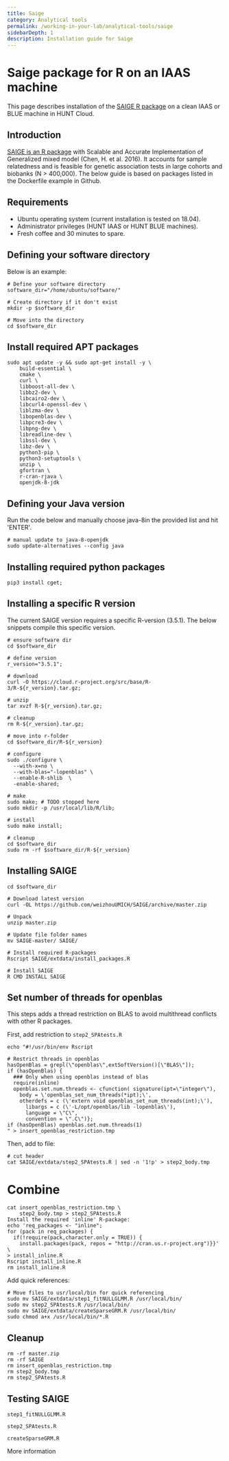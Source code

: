 ```yaml
---
title: Saige
category: Analytical tools
permalink: /working-in-your-lab/analytical-tools/saige
sidebarDepth: 1
description: Installation guide for Saige
---
```


# Saige package for R on an IAAS machine

This page describes installation of the [SAIGE R package](https://github.com/weizhouUMICH/SAIGE)
on a clean IAAS or BLUE machine in HUNT Cloud.

## Introduction

[SAIGE is an R package](https://github.com/weizhouUMICH/SAIGE) with Scalable and
Accurate Implementation of Generalized mixed model (Chen, H. et al. 2016).
It accounts for sample relatedness and is feasible for genetic association tests
in large cohorts and biobanks (N > 400,000).
The below guide is based on packages listed in the Dockerfile example in Github.

## Requirements

- Ubuntu operating system (current installation is tested on 18.04).
- Administrator privileges (HUNT IAAS or HUNT BLUE machines).
- Fresh coffee and 30 minutes to spare.

## Defining your software directory

Below is an example:

```
# Define your software directory
software_dir="/home/ubuntu/software/"

# Create directory if it don't exist
mkdir -p $software_dir

# Move into the directory
cd $software_dir
```

## Install required APT packages

```
sudo apt update -y && sudo apt-get install -y \
    build-essential \
    cmake \
    curl \
    libboost-all-dev \
    libbz2-dev \
    libcairo2-dev \
    libcurl4-openssl-dev \
    liblzma-dev \
    libopenblas-dev \
    libpcre3-dev \
    libpng-dev \
    libreadline-dev \
    libssl-dev \
    libz-dev \
    python3-pip \
    python3-setuptools \
    unzip \
    gfortran \
    r-cran-rjava \
    openjdk-8-jdk
```

## Defining your Java version

Run the code below and manually choose java-8in the provided list and hit 'ENTER'.

```
# manual update to java-8-openjdk
sudo update-alternatives --config java
```

## Installing required python packages

```
pip3 install cget;
```

## Installing a specific R version

The current SAIGE version requires a specific R-version (3.5.1). The below snippets compile this specific version.

```
# ensure software dir
cd $software_dir

# define version
r_version="3.5.1";

# download
curl -O https://cloud.r-project.org/src/base/R-3/R-${r_version}.tar.gz;

# unzip
tar xvzf R-${r_version}.tar.gz;

# cleanup
rm R-${r_version}.tar.gz;

# move into r-folder
cd $software_dir/R-${r_version}

# configure
sudo ./configure \
  --with-x=no \
  --with-blas="-lopenblas" \
  --enable-R-shlib  \
  -enable-shared;

# make
sudo make; # TODO stopped here
sudo mkdir -p /usr/local/lib/R/lib;

# install
sudo make install;

# cleanup
cd $software_dir
sudo rm -rf $software_dir/R-${r_version}
```

## Installing SAIGE

```
cd $software_dir

# Download latest version
curl -OL https://github.com/weizhouUMICH/SAIGE/archive/master.zip

# Unpack
unzip master.zip

# Update file folder names
mv SAIGE-master/ SAIGE/

# Install required R-packages
Rscript SAIGE/extdata/install_packages.R

# Install SAIGE
R CMD INSTALL SAIGE
```

## Set number of threads for openblas

This steps adds a thread restriction on BLAS to avoid multithread
conflicts with other R packages.

First, add restriction to `step2_SPAtests.R`

```
echo "#!/usr/bin/env Rscript

# Restrict threads in openblas
hasOpenBlas = grepl(\"openblas\",extSoftVersion()[\"BLAS\"]);
if (hasOpenBlas) {
  ### Only when using openblas instead of blas
  require(inline)
  openblas.set.num.threads <- cfunction( signature(ipt=\"integer\"),
    body = \'openblas_set_num_threads(*ipt);\',
    otherdefs = c (\'extern void openblas_set_num_threads(int);\'),
      libargs = c (\'-L/opt/openblas/lib -lopenblas\'),
      language = \"C\",
      convention = \".C\")};
if (hasOpenBlas) openblas.set.num.threads(1)
" > insert_openblas_restriction.tmp
```

Then, add to file:

```
# cut header
cat SAIGE/extdata/step2_SPAtests.R | sed -n '1!p' > step2_body.tmp
```

# Combine

```
cat insert_openblas_restriction.tmp \
    step2_body.tmp > step2_SPAtests.R
Install the required 'inline' R-package:
echo 'req_packages <- "inline";
for (pack in req_packages) {
  if(!require(pack,character.only = TRUE)) {
    install.packages(pack, repos = "http://cran.us.r-project.org")}}' \
> install_inline.R
Rscript install_inline.R
rm install_inline.R
```

Add quick references:

```
# Move files to usr/local/bin for quick referencing
sudo mv SAIGE/extdata/step1_fitNULLGLMM.R /usr/local/bin/
sudo mv step2_SPAtests.R /usr/local/bin/
sudo mv SAIGE/extdata/createSparseGRM.R /usr/local/bin/
sudo chmod a+x /usr/local/bin/*.R
```

## Cleanup

```
rm -rf master.zip
rm -rf SAIGE
rm insert_openblas_restriction.tmp
rm step2_body.tmp
rm step2_SPAtests.R
```

## Testing SAIGE

```
step1_fitNULLGLMM.R

step2_SPAtests.R

createSparseGRM.R
```

More information
